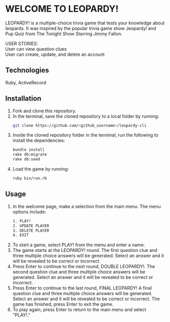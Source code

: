 # WELCOME TO LEOPARDY!

LEOPARDY! is a multiple-choice trivia game that tests your knowledge about leopards. It was inspired by the popular trivia game show Jeopardy! and Pup Quiz from The Tonight Show Starring Jimmy Fallon.  

USER STORIES:  
User can view question clues  
User can create, update, and delete an account  

## Technologies 
Ruby, ActiveRecord  

## Installation

1. Fork and clone this repository.
2. In the terminal, save the cloned repository to a local folder by running:   
    ``` bash
    git clone https://github.com/<github_username>/leopardy-cli
    ```
3. Inside the cloned repository folder in the terminal, run the following to install the dependencies:
    ```bash 
    bundle install
    rake db:migrate
    rake db:seed
    ```
4. Load the game by running:
    ```bash 
    ruby bin/run.rb
    ```

## Usage

1. In the welcome page, make a selection from the main menu. The menu options include: 
    ```bash
    1. PLAY!
    2. UPDATE PLAYER
    3. DELETE PLAYER
    4. EXIT
    ```
3. To start a game, select PLAY! from the menu and enter a name.
4. The game starts at the LEOPARDY! round. The first question clue and three multiple choice answers will be generated. Select an answer and it will be revealed to be correct or incorrect.
6. Press Enter to continue to the next round, DOUBLE LEOPARDY!. The second question clue and three multiple choice answers will be generated. Select an answer and it will be revealed to be correct or incorrect.
8. Press Enter to continue to the last round, FINAL LEOPARDY! A final question clue and three multiple choice answers will be generated. Select an answer and it will be revealed to be correct or incorrect. The game has finished, press Enter to exit the game.
10. To play again, press Enter to return to the main menu and select "PLAY!."

